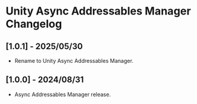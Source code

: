 # Unity Async Addressables Manager Changelog

## [1.0.1] - 2025/05/30
- Rename to Unity Async Addressables Manager.

## [1.0.0] - 2024/08/31
- Async Addressables Manager release.
